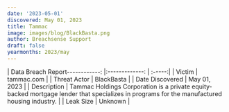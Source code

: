 ```yaml
---
date: '2023-05-01'
discovered: May 01, 2023
title: Tammac
image: images/blog/BlackBasta.png
author: Breachsense Support
draft: false
yearmonths: 2023/may
---
```


| Data Breach Report------------:     |:-------------:    | :-----:|
| Victim      | tammac.com      | 
| Threat Actor      | BlackBasta      | 
| Date Discovered      | May 01, 2023      | 
| Description      | Tammac Holdings Corporation is a private equity-backed mortgage lender that specializes in programs for the manufactured housing industry.      | 
| Leak Size      | Unknown      | 

